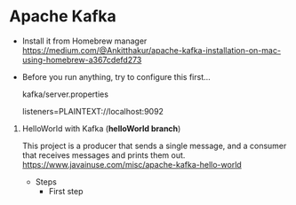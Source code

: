 # Apache Kafka

- Install it from Homebrew manager https://medium.com/@Ankitthakur/apache-kafka-installation-on-mac-using-homebrew-a367cdefd273

- Before you run anything, try to configure this first...

  kafka/server.properties
  
  listeners=PLAINTEXT://localhost:9092
  
1. HelloWorld with Kafka (**helloWorld branch**)
   
   This project is a producer that sends a single message, and a consumer that receives messages and prints them out.
   https://www.javainuse.com/misc/apache-kafka-hello-world
  
    - Steps
      - First step
